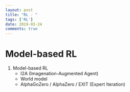```yaml
---
layout: post
title: "RL - "
tags: ['RL']
date: 2019-03-24
comments: true
---
```


# Model-based RL

1. Model-based RL
    - I2A (Imagenation-Augmented Agent)
    - World model
    - AlphaGoZero / AlphaZero / EXIT (Expert Iteration)
